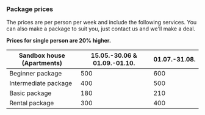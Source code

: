 ### Package prices

The prices are per person per week and include the following services.
You can also make a package to suit you, just contact us and we'll make a deal.

**Prices for single person are 20% higher.**

|Sandbox house (Apartments)   |15.05.-30.06 & 01.09.-01.10.|01.07.-31.08.|
|-----------------|----------------------------|-------------|
|Beginner package     |500                     |600          |
|Intermediate package |400                     |500          |
|Basic package        |180                     |210          |
|Rental package       |300                     |400          |
